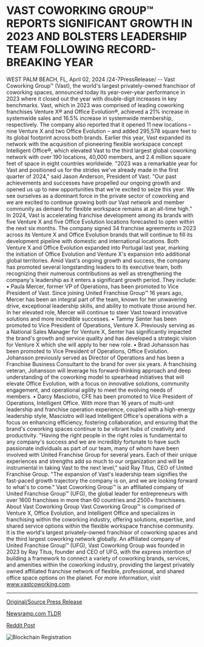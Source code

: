 # VAST COWORKING GROUP™ REPORTS SIGNIFICANT GROWTH IN 2023 AND BOLSTERS LEADERSHIP TEAM FOLLOWING RECORD-BREAKING YEAR

WEST PALM BEACH, FL, April 02, 2024 /24-7PressRelease/ -- Vast Coworking Group™ (Vast), the world's largest privately-owned franchisor of coworking spaces, announced today its year-over-year performance in 2023 where it closed out the year with double-digit increases in key benchmarks. Vast, which in 2023 was comprised of leading coworking franchises Venture X® and Office Evolution®, achieved a 21% increase in systemwide sales and 16.5% increase in systemwide membership, respectively. The company also reported that it opened 11 new locations – nine Venture X and two Office Evolution – and added 295,578 square feet to its global footprint across both brands. Earlier this year, Vast expanded its network with the acquisition of pioneering flexible workspace concept Intelligent Office®, which elevated Vast to the third largest global coworking network with over 190 locations, 40,000 members, and 2.4 million square feet of space in eight countries worldwide.  "2023 was a remarkable year for Vast and positioned us for the strides we've already made in the first quarter of 2024," said Jason Anderson, President of Vast. "Our past achievements and successes have propelled our ongoing growth and opened us up to new opportunities that we're excited to seize this year. We see ourselves as a dominant force in the private sector of coworking and we are excited to continue growing both our Vast network and member community as demand for flexible workspace remains at an all-time high."  In 2024, Vast is accelerating franchise development among its brands with five Venture X and five Office Evolution locations forecasted to open within the next six months. The company signed 34 franchise agreements in 2023 across its Venture X and Office Evolution brands that will continue to fill its development pipeline with domestic and international locations. Both Venture X and Office Evolution expanded into Portugal last year, marking the initiation of Office Evolution and Venture X's expansion into additional global territories.  Amid Vast's ongoing growth and success, the company has promoted several longstanding leaders to its executive team, both recognizing their numerous contributions as well as strengthening the company's leadership as it enters a significant growth period. They include:  •	Paula Mercer, former VP of Operations, has been promoted to Vice President of Vast. Since joining United Franchise Group™ 16 years ago, Mercer has been an integral part of the team, known for her unwavering drive, exceptional leadership skills, and ability to motivate those around her. In her elevated role, Mercer will continue to steer Vast toward innovative solutions and more incredible successes. •	Tammy Senter has been promoted to Vice President of Operations, Venture X. Previously serving as a National Sales Manager for Venture X, Senter has significantly impacted the brand's growth and service quality and has developed a strategic vision for Venture X which she will apply to her new role.  •	Brad Johansson has been promoted to Vice President of Operations, Office Evolution. Johansson previously served as Director of Operations and has been a Franchise Business Consultant to the brand for over six years. A franchising veteran, Johansson will leverage his forward-thinking approach and deep understanding of the coworking model to spearhead initiatives that will elevate Office Evolution, with a focus on innovative solutions, community engagement, and operational agility to meet the evolving needs of members. •	Darcy Masciotro, CFE has been promoted to Vice President of Operations, Intelligent Office. With more than 16 years of multi-unit leadership and franchise operation experience, coupled with a high-energy leadership style, Masciotro will lead Intelligent Office's operations with a focus on enhancing efficiency, fostering collaboration, and ensuring that the brand's coworking spaces continue to be vibrant hubs of creativity and productivity.  "Having the right people in the right roles is fundamental to any company's success and we are incredibly fortunate to have such passionate individuals as part of our team, many of whom have been involved with United Franchise Group for several years. Each of their unique experiences and strengths add so much to our organization and will be instrumental in taking Vast to the next level," said Ray Titus, CEO of United Franchise Group. "The expansion of Vast's leadership team signifies the fast-paced growth trajectory the company is on, and we are looking forward to what's to come."  Vast Coworking Group™ is an affiliated company of United Franchise Group™ (UFG), the global leader for entrepreneurs with over 1600 franchises in more than 60 countries and 2500+ franchisees.  About Vast Coworking Group Vast Coworking Group™ is comprised of Venture X, Office Evolution, and Intelligent Office and specializes in franchising within the coworking industry, offering solutions, expertise, and shared service options within the flexible workspace franchise community. It is the world's largest privately-owned franchisor of coworking spaces and the third largest coworking network globally. An affiliated company of United Franchise Group™ (UFG), Vast Coworking Group was founded in 2023 by Ray Titus, founder and CEO of UFG, with the express intention of building a framework to connect a variety of coworking brands, services, and amenities within the coworking industry, providing the largest privately owned affiliated franchise network of flexible, professional, and shared office space options on the planet. For more information, visit www.vastcoworking.com. 

---

[Original/Source Press Release](https://www.24-7pressrelease.com/press-release/509711/vast-coworking-group-reports-significant-growth-in-2023-and-bolsters-leadership-team-following-record-breaking-year)
                    

[Newsramp.com TLDR](None) 



[Reddit Post](https://www.reddit.com/r/Business_NewsRamp/comments/1btsfo5/vast_coworking_group_achieves_doubledigit_growth/) 



![Blockchain Registration](https://cdn.newsramp.app/24-7PressRelease/qrcode/244/2/milk2Yt6.webp)